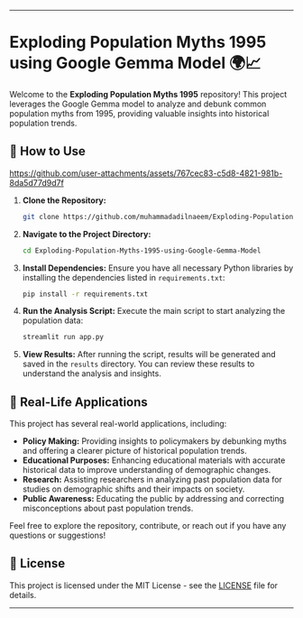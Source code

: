 
---

# Exploding Population Myths 1995 using Google Gemma Model 🌍📈

Welcome to the **Exploding Population Myths 1995** repository! This project leverages the Google Gemma model to analyze and debunk common population myths from 1995, providing valuable insights into historical population trends.

## **🚀 How to Use**

https://github.com/user-attachments/assets/767cec83-c5d8-4821-981b-8da5d77d9d7f

1. **Clone the Repository:**
   ```bash
   git clone https://github.com/muhammadadilnaeem/Exploding-Population-Myths-1995-using-Google-Gemma-Model.git
   ```

2. **Navigate to the Project Directory:**
   ```bash
   cd Exploding-Population-Myths-1995-using-Google-Gemma-Model
   ```

3. **Install Dependencies:**
   Ensure you have all necessary Python libraries by installing the dependencies listed in `requirements.txt`:
   ```bash
   pip install -r requirements.txt
   ```

4. **Run the Analysis Script:**
   Execute the main script to start analyzing the population data:
   ```bash
   streamlit run app.py
   ```

5. **View Results:**
   After running the script, results will be generated and saved in the `results` directory. You can review these results to understand the analysis and insights.

## **🌟 Real-Life Applications**

This project has several real-world applications, including:

- **Policy Making:** Providing insights to policymakers by debunking myths and offering a clearer picture of historical population trends.
- **Educational Purposes:** Enhancing educational materials with accurate historical data to improve understanding of demographic changes.
- **Research:** Assisting researchers in analyzing past population data for studies on demographic shifts and their impacts on society.
- **Public Awareness:** Educating the public by addressing and correcting misconceptions about past population trends.

Feel free to explore the repository, contribute, or reach out if you have any questions or suggestions!

## **📄 License**

This project is licensed under the MIT License - see the [LICENSE](LICENSE) file for details.

---